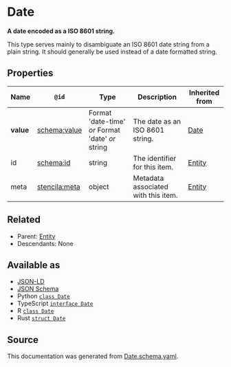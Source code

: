 # Date

**A date encoded as a ISO 8601 string.**

This type serves mainly to disambiguate an ISO 8601 date string from a plain string. It should generally be used instead of a date formatted string.

## Properties

| Name      | `@id`                                                 | Type                                              | Description                         | Inherited from      |
| --------- | ----------------------------------------------------- | ------------------------------------------------- | ----------------------------------- | ------------------- |
| **value** | [schema:value](https://schema.org/value)              | Format 'date-time' _or_ Format 'date' _or_ string | The date as an ISO 8601 string.     | [Date](Date.md)     |
| id        | [schema:id](https://schema.org/id)                    | string                                            | The identifier for this item.       | [Entity](Entity.md) |
| meta      | [stencila:meta](https://schema.stenci.la/meta.jsonld) | object                                            | Metadata associated with this item. | [Entity](Entity.md) |

## Related

- Parent: [Entity](Entity.md)
- Descendants: None

## Available as

- [JSON-LD](https://schema.stenci.la/Date.jsonld)
- [JSON Schema](https://schema.stenci.la/v1/Date.schema.json)
- Python [`class Date`](https://stencila.github.io/schema/python/docs/types.html#schema.types.Date)
- TypeScript [`interface Date`](https://stencila.github.io/schema/ts/docs/interfaces/date.html)
- R [`class Date`](https://cran.r-project.org/web/packages/stencilaschema/stencilaschema.pdf)
- Rust [`struct Date`](https://docs.rs/stencila-schema/latest/stencila_schema/struct.Date.html)

## Source

This documentation was generated from [Date.schema.yaml](https://github.com/stencila/stencila/blob/master/schema/schema/Date.schema.yaml).
